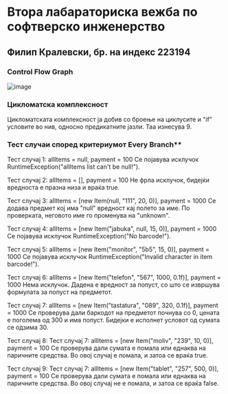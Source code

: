 # Втора лабараториска вежба по софтверско инженерство
## Филип Кралевски, бр. на индекс 223194

### Control Flow Graph

![image](https://github.com/KFilip123/SI_2024_lab2_223194/assets/167019790/1fb13730-3b21-4a9a-a2db-78663577bb7e)

### Цикломатска комплексност

Цикломатската комплексност ја добив со броење на циклусите и "if" условите во нив, односно предикатните јазли. Таа изнесува 9.

### Тест случаи според критериумот Every Branch**

Тест случај 1: allItems = null, payment = 100
Се појавува исклучок RuntimeException("allItems list can't be null!").

Тест случај 2: allItems = [], payment = 100
Не фрла исклучок, бидејќи вредноста е празна низа и враќа true.

Тест случај 3: allItems = [new Item(null, "111", 20, 0)], payment = 1000
Се додава предмет кој има "null" вредност кај полето за име. По проверката, неговото име го променува на "unknown".

Тест случај 4: allItems = [new Item("jabuka", null, 15, 0)], payment = 1000
Се појавува исклучок RuntimeException("No barcode!").

Тест случај 5: allItems = [new Item("monitor", "5b5", 15, 0)], payment = 1000
Се појавува исклучок RuntimeException("Invalid character in item barcode!").

Тест случај 6: allItems = [new Item("telefon", "567", 1000, 0.1f)], payment = 1000
Нема исклучок. Дадена е вредност за попуст, со што се извршува формулата за попуст на предметот.

Тест случај 7: allItems = [new Item("tastatura", "089", 320, 0.1f)], payment = 1000
Се проверува дали баркодот на предметот почнува со 0, цената е поголема од 300 и има попуст. Бидејки е исполнет условот од сумата се одзима 30.

Тест случај 8: Тест случај 7: allItems = [new Item("moliv", "239", 10, 0)], payment = 100
Се проверува дали сумата е помала или еднаква на паричните средства. Во овој случај е помала, и затоа се враќа true.

Тест случај 9: Тест случај 7: allItems = [new Item("tablet", "257", 500, 0)], payment = 100
Се проверува дали сумата е помала или еднаква на паричните средства. Во овој случај не е помала, и затоа се враќа false.






